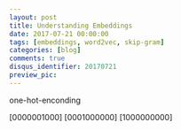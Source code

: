```yaml
---
layout: post
title: Understanding Embeddings
date: 2017-07-21 00:00:00
tags: [embeddings, word2vec, skip-gram]
categories: [blog]
comments: true
disqus_identifier: 20170721
preview_pic:
---
```



one-hot-enconding

[0000001000]
[0001000000]
[1000000000]
